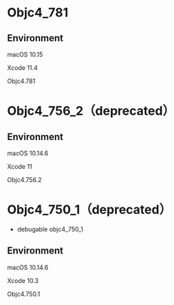 # Objc4\_781
## Environment

macOS 10.15

Xcode 11.4

Objc4.781


# Objc4\_756\_2（deprecated）
## Environment

macOS 10.14.6

Xcode 11

Objc4.756.2

# Objc4\_750\_1（deprecated）
* debugable objc4_750_1


## Environment

macOS 10.14.6

Xcode 10.3

Objc4.750.1
